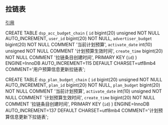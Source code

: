 ## 拉链表

[引用](https://blog.csdn.net/zhaodedong/article/details/54177686)


CREATE TABLE `dsp_acc_budget_chain` (
  `id` bigint(20) unsigned NOT NULL AUTO_INCREMENT,
  `user_id` bigint(20) NOT NULL,
  `advertiser_budget` bigint(20) NOT NULL COMMENT '当前计划预算',
  `activate_date` int(10) unsigned NOT NULL COMMENT '计划预算生效时间',
  `create_time` bigint(20) NOT NULL COMMENT '拉链条目创建时间',
  PRIMARY KEY (`id`)
) ENGINE=InnoDB AUTO_INCREMENT=115 DEFAULT CHARSET=utf8mb4 COMMENT='用户预算信息更新拉链表';



CREATE TABLE `dsp_plan_budget_chain` (
  `id` bigint(20) unsigned NOT NULL AUTO_INCREMENT,
  `plan_id` bigint(20) NOT NULL,
  `plan_budget` bigint(20) NOT NULL COMMENT '当前计划预算',
  `activate_date` int(10) unsigned NOT NULL COMMENT '计划预算生效时间',
  `create_time` bigint(20) NOT NULL COMMENT '拉链条目创建时间',
  PRIMARY KEY (`id`)
) ENGINE=InnoDB AUTO_INCREMENT=137 DEFAULT CHARSET=utf8mb4 COMMENT='计划预算信息更新下拉链表';
